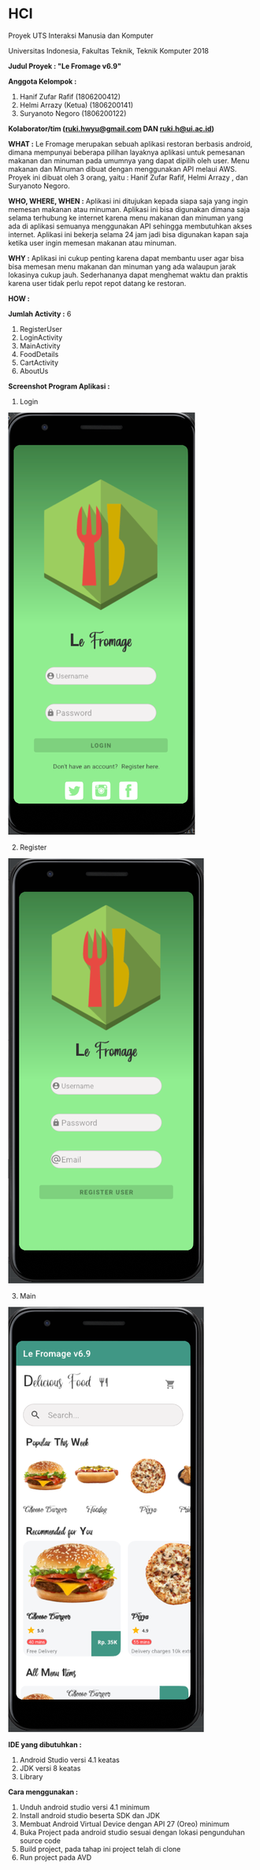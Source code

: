 # HCI
Proyek UTS Interaksi Manusia dan Komputer

Universitas Indonesia, Fakultas Teknik, Teknik Komputer 2018

**Judul Proyek : "Le Fromage v6.9"**

**Anggota Kelompok :**

1. Hanif Zufar Rafif       (1806200412)
2. Helmi Arrazy (Ketua)    (1806200141)
3. Suryanoto Negoro        (1806200122)

**Kolaborator/tim (ruki.hwyu@gmail.com DAN ruki.h@ui.ac.id)**

**WHAT :** Le Fromage merupakan sebuah aplikasi restoran berbasis android, dimana mempunyai beberapa pilihan layaknya aplikasi untuk pemesanan makanan dan minuman pada umumnya yang dapat dipilih oleh user. Menu makanan dan Minuman dibuat dengan menggunakan API melaui AWS. Proyek ini dibuat oleh 3 orang, yaitu : Hanif Zufar Rafif, Helmi Arrazy , dan Suryanoto Negoro. 

**WHO, WHERE, WHEN :** Aplikasi ini ditujukan kepada siapa saja yang ingin memesan makanan atau minuman. Aplikasi ini bisa digunakan dimana saja selama terhubung ke internet karena menu makanan dan minuman yang ada di aplikasi semuanya menggunakan API sehingga membutuhkan akses internet. Aplikasi ini bekerja selama 24 jam jadi bisa digunakan kapan saja ketika user ingin memesan makanan atau minuman.

**WHY :** Aplikasi ini cukup penting karena dapat membantu user agar bisa bisa memesan menu makanan dan minuman yang ada walaupun jarak lokasinya cukup jauh. Sederhananya dapat menghemat waktu dan praktis karena user tidak perlu repot repot datang ke restoran.

**HOW :** 

**Jumlah Activity :** 6
1. RegisterUser
2. LoginActivity
3. MainActivity
4. FoodDetails
5. CartActivity
6. AboutUs

**Screenshot Program Aplikasi :**
1. Login

![](image/login.png)

2. Register

![](image/register.png)

3. Main

![](image/main.png)

**IDE yang dibutuhkan :**
1. Android Studio versi 4.1 keatas
2. JDK versi 8 keatas
3. Library 

**Cara menggunakan :**
1. Unduh android studio versi 4.1 minimum 
2. Install android studio beserta SDK dan JDK
3. Membuat Android Virtual Device dengan API 27 (Oreo) minimum
4. Buka Project pada android studio sesuai dengan lokasi pengunduhan source code
5. Build project, pada tahap ini project telah di clone
6. Run project pada AVD
